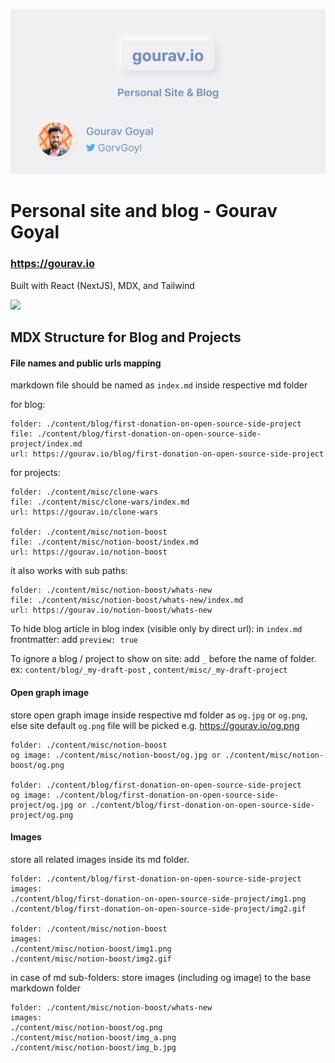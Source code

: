 ![gourav.io](./public/og.png)

# Personal site and blog - Gourav Goyal

### https://gourav.io

Built with React (NextJS), MDX, and Tailwind

<a href="https://vercel.com?utm_source=gorv&utm_campaign=oss">
<img src="https://www.datocms-assets.com/31049/1618983297-powered-by-vercel.svg">
</a>

## MDX Structure for Blog and Projects

#### File names and public urls mapping

markdown file should be named as `index.md` inside respective md folder

for blog:

```
folder: ./content/blog/first-donation-on-open-source-side-project
file: ./content/blog/first-donation-on-open-source-side-project/index.md
url: https://gourav.io/blog/first-donation-on-open-source-side-project
```

for projects:

```
folder: ./content/misc/clone-wars
file: ./content/misc/clone-wars/index.md
url: https://gourav.io/clone-wars

folder: ./content/misc/notion-boost
file: ./content/misc/notion-boost/index.md
url: https://gourav.io/notion-boost
```

it also works with sub paths:

```
folder: ./content/misc/notion-boost/whats-new
file: ./content/misc/notion-boost/whats-new/index.md
url: https://gourav.io/notion-boost/whats-new
```

To hide blog article in blog index (visible only by direct url): in `index.md` frontmatter: add `preview: true`

To ignore a blog / project to show on site: add `_` before the name of folder. ex: `content/blog/_my-draft-post` , `content/misc/_my-draft-project`

#### Open graph image

store open graph image inside respective md folder as `og.jpg` or `og.png`, else site default `og.png` file will be picked e.g. https://gourav.io/og.png

```
folder: ./content/misc/notion-boost
og image: ./content/misc/notion-boost/og.jpg or ./content/misc/notion-boost/og.png

folder: ./content/blog/first-donation-on-open-source-side-project
og image: ./content/blog/first-donation-on-open-source-side-project/og.jpg or ./content/blog/first-donation-on-open-source-side-project/og.png
```

#### Images

store all related images inside its md folder.

```
folder: ./content/blog/first-donation-on-open-source-side-project
images:
./content/blog/first-donation-on-open-source-side-project/img1.png
./content/blog/first-donation-on-open-source-side-project/img2.gif

folder: ./content/misc/notion-boost
images:
./content/misc/notion-boost/img1.png
./content/misc/notion-boost/img2.gif
```

in case of md sub-folders: store images (including og image) to the base markdown folder

```
folder: ./content/misc/notion-boost/whats-new
images:
./content/misc/notion-boost/og.png
./content/misc/notion-boost/img_a.png
./content/misc/notion-boost/img_b.jpg
```
